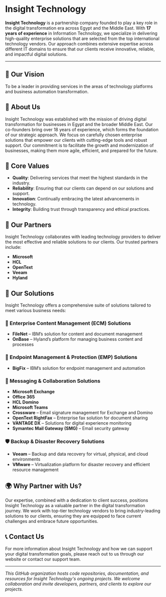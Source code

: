 # Insight Technology

**Insight Technology** is a partnership company founded to play a key role in the digital transformation era across Egypt and the Middle East. With **17 years of experience** in Information Technology, we specialize in delivering high-quality enterprise solutions that are selected from the top international technology vendors. Our approach combines extensive expertise across different IT domains to ensure that our clients receive innovative, reliable, and impactful digital solutions.

---

## 🌟 Our Vision

To be a leader in providing services in the areas of technology platforms and business automation transformation.

## 🏢 About Us

Insight Technology was established with the mission of driving digital transformation for businesses in Egypt and the broader Middle East. Our co-founders bring over 18 years of experience, which forms the foundation of our strategic approach. We focus on carefully chosen enterprise solutions that empower our clients with cutting-edge tools and robust support. Our commitment is to facilitate the growth and modernization of businesses, making them more agile, efficient, and prepared for the future.

## 🔑 Core Values

- **Quality**: Delivering services that meet the highest standards in the industry.
- **Reliability**: Ensuring that our clients can depend on our solutions and support.
- **Innovation**: Continually embracing the latest advancements in technology.
- **Integrity**: Building trust through transparency and ethical practices.

## 🤝 Our Partners

Insight Technology collaborates with leading technology providers to deliver the most effective and reliable solutions to our clients. Our trusted partners include:

- **Microsoft**
- **HCL**
- **OpenText**
- **Veeam**
- **Hyland**

## 💼 Our Solutions

Insight Technology offers a comprehensive suite of solutions tailored to meet various business needs:

### 📂 Enterprise Content Management (ECM) Solutions
- **FileNet** – IBM’s solution for content and document management
- **OnBase** – Hyland’s platform for managing business content and processes

### 🔐 Endpoint Management & Protection (EMP) Solutions
- **BigFix** – IBM’s solution for endpoint management and automation

### 💬 Messaging & Collaboration Solutions
- **Microsoft Exchange**
- **Office 365**
- **HCL Domino**
- **Microsoft Teams**
- **Crossware** – Email signature management for Exchange and Domino
- **OpenText RightFax** – Enterprise fax solution for document sharing
- **VANTAGE DX** – Solutions for digital experience monitoring
- **Symantec Mail Gateway (SMG)** – Email security gateway

### 🛡️ Backup & Disaster Recovery Solutions
- **Veeam** – Backup and data recovery for virtual, physical, and cloud environments
- **VMware** – Virtualization platform for disaster recovery and efficient resource management

## 🌍 Why Partner with Us?

Our expertise, combined with a dedication to client success, positions Insight Technology as a valuable partner in the digital transformation journey. We work with top-tier technology vendors to bring industry-leading solutions to our clients, ensuring they are equipped to face current challenges and embrace future opportunities.

## 📞 Contact Us

For more information about Insight Technology and how we can support your digital transformation goals, please reach out to us through our website or contact our support team.

---

*This GitHub organization hosts code repositories, documentation, and resources for Insight Technology's ongoing projects. We welcome collaboration and invite developers, partners, and clients to explore our projects.*
